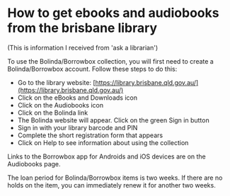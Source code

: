 # How to get ebooks and audiobooks from the brisbane library

(This is information I received from 'ask a librarian')

To use the Bolinda/Borrowbox collection, you will first need to create a Bolinda/Borrowbox account. Follow these steps to do this:

 * Go to the library website: [https://library.brisbane.qld.gov.au/](https://library.brisbane.qld.gov.au/)
 * Click on the eBooks and Downloads icon
 * Click on the Audiobooks icon
 * Click on the Bolinda link
 * The Bolinda website will appear. Click on the green Sign in button
 * Sign in with your library barcode and PIN
 * Complete the short registration form that appears
 * Click on Help  to see information about using the collection

 

Links to the Borrowbox app for Androids and iOS devices are on the Audiobooks page.

 

The loan period for Bolinda/Borrowbox items is two weeks. If there are no holds on the item, you can immediately renew it for another two weeks.